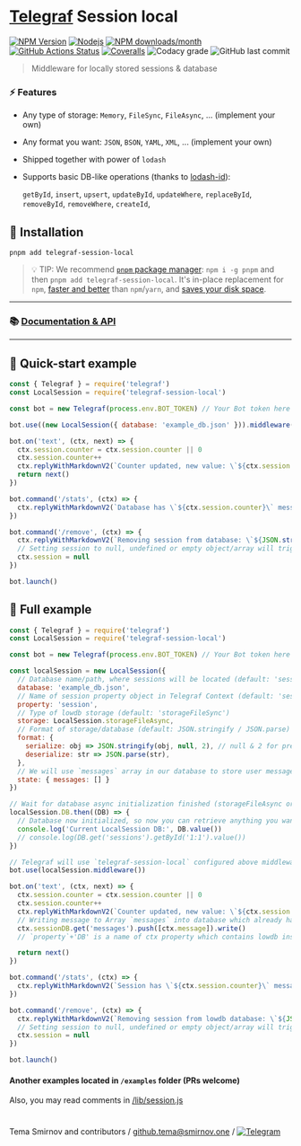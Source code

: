 # [Telegraf](https://github.com/telegraf/telegraf) Session local

[![NPM Version](https://img.shields.io/npm/v/telegraf-session-local.svg?style=flat-square)](https://www.npmjs.com/package/telegraf-session-local)
[![Nodejs](https://img.shields.io/node/v/telegraf-session-local.svg?style=flat-square)](https://www.npmjs.com/package/telegraf-session-local)
[![NPM downloads/month](https://img.shields.io/npm/dm/telegraf-session-local.svg?style=flat-square)](https://npmcharts.com/compare/telegraf-session-local,telegraf-session-redis,telegraf-session-dynamodb,telegraf-postgres-session,telegraf-session-mysql,telegraf-session-mongoose,telegraf-session-mongo,telegraf-session-rethinkdb?interval=30)
[![GitHub Actions Status](https://img.shields.io/github/actions/workflow/status/RealSpeaker/telegraf-session-local/ci.yml?style=flat-square)](https://github.com/RealSpeaker/telegraf-session-local/actions)
[![Coveralls](https://img.shields.io/coveralls/github/RealSpeaker/telegraf-session-local/master.svg?style=flat-square)](https://coveralls.io/github/RealSpeaker/telegraf-session-local?branch=master)
![Codacy grade](https://img.shields.io/codacy/grade/761ed505ba2d44bd9a2bc598e68969e3?style=flat-square)
![GitHub last commit](https://img.shields.io/github/last-commit/RealSpeaker/telegraf-session-local?style=flat-square)

> Middleware for locally stored sessions & database

### ⚡️ Features

- Any type of storage: `Memory`, `FileSync`, `FileAsync`, ... (implement your own)
- Any format you want: `JSON`, `BSON`, `YAML`, `XML`, ... (implement your own)
- Shipped together with power of `lodash`
- Supports basic DB-like operations (thanks to [lodash-id](https://github.com/typicode/lodash-id)):

  `getById`, `insert`, `upsert`, `updateById`, `updateWhere`, `replaceById`, `removeById`, `removeWhere`, `createId`,

## 🚀 Installation

```shell
pnpm add telegraf-session-local
```

> 💡 TIP: We recommend [`pnpm` package manager](https://pnpm.io/?from=https://github.com/RealSpeaker/telegraf-session-local/): `npm i -g pnpm` and then `pnpm add telegraf-session-local`.
> It's in-place replacement for `npm`, [faster and better](https://pnpm.io/benchmarks) than `npm`/`yarn`, and [saves your disk space](https://pnpm.io/motivation#saving-disk-space-and-boosting-installation-speed).
---
### 📚 [Documentation & API](http://realspeaker.github.io/telegraf-session-local/)
---
## 👀 Quick-start example

```js
const { Telegraf } = require('telegraf')
const LocalSession = require('telegraf-session-local')

const bot = new Telegraf(process.env.BOT_TOKEN) // Your Bot token here

bot.use((new LocalSession({ database: 'example_db.json' })).middleware())

bot.on('text', (ctx, next) => {
  ctx.session.counter = ctx.session.counter || 0
  ctx.session.counter++
  ctx.replyWithMarkdownV2(`Counter updated, new value: \`${ctx.session.counter}\``)
  return next()
})

bot.command('/stats', (ctx) => {
  ctx.replyWithMarkdownV2(`Database has \`${ctx.session.counter}\` messages from @${ctx.from.username || ctx.from.id}`)
})

bot.command('/remove', (ctx) => {
  ctx.replyWithMarkdownV2(`Removing session from database: \`${JSON.stringify(ctx.session)}\``)
  // Setting session to null, undefined or empty object/array will trigger removing it from database
  ctx.session = null
})

bot.launch()
```

## 📄 Full example

```js
const { Telegraf } = require('telegraf')
const LocalSession = require('telegraf-session-local')

const bot = new Telegraf(process.env.BOT_TOKEN) // Your Bot token here

const localSession = new LocalSession({
  // Database name/path, where sessions will be located (default: 'sessions.json')
  database: 'example_db.json',
  // Name of session property object in Telegraf Context (default: 'session')
  property: 'session',
  // Type of lowdb storage (default: 'storageFileSync')
  storage: LocalSession.storageFileAsync,
  // Format of storage/database (default: JSON.stringify / JSON.parse)
  format: {
    serialize: obj => JSON.stringify(obj, null, 2), // null & 2 for pretty-formatted JSON
    deserialize: str => JSON.parse(str),
  },
  // We will use `messages` array in our database to store user messages using exported lowdb instance from LocalSession via Telegraf Context
  state: { messages: [] }
})

// Wait for database async initialization finished (storageFileAsync or your own asynchronous storage adapter)
localSession.DB.then((DB) => {
  // Database now initialized, so now you can retrieve anything you want from it
  console.log('Current LocalSession DB:', DB.value())
  // console.log(DB.get('sessions').getById('1:1').value())
})

// Telegraf will use `telegraf-session-local` configured above middleware
bot.use(localSession.middleware())

bot.on('text', (ctx, next) => {
  ctx.session.counter = ctx.session.counter || 0
  ctx.session.counter++
  ctx.replyWithMarkdownV2(`Counter updated, new value: \`${ctx.session.counter}\``)
  // Writing message to Array `messages` into database which already has sessions Array
  ctx.sessionDB.get('messages').push([ctx.message]).write()
  // `property`+'DB' is a name of ctx property which contains lowdb instance, default = `sessionDB`

  return next()
})

bot.command('/stats', (ctx) => {
  ctx.replyWithMarkdownV2(`Session has \`${ctx.session.counter}\` messages from @${ctx.from.username || ctx.from.id}`)
})

bot.command('/remove', (ctx) => {
  ctx.replyWithMarkdownV2(`Removing session from lowdb database: \`${JSON.stringify(ctx.session)}\``)
  // Setting session to null, undefined or empty object/array will trigger removing it from database
  ctx.session = null
})

bot.launch()
```

#### Another examples located in `/examples` folder (PRs welcome)
Also, you may read comments in  [/lib/session.js](https://github.com/RealSpeaker/telegraf-session-local/blob/master/lib/session.js)

#

Tema Smirnov and contributors / <github.tema@smirnov.one> / [![Telegram](https://img.shields.io/badge/%F0%9F%92%AC%20Telegram-%40TemaSM-blue.svg)](https://goo.gl/YeV4gk)
